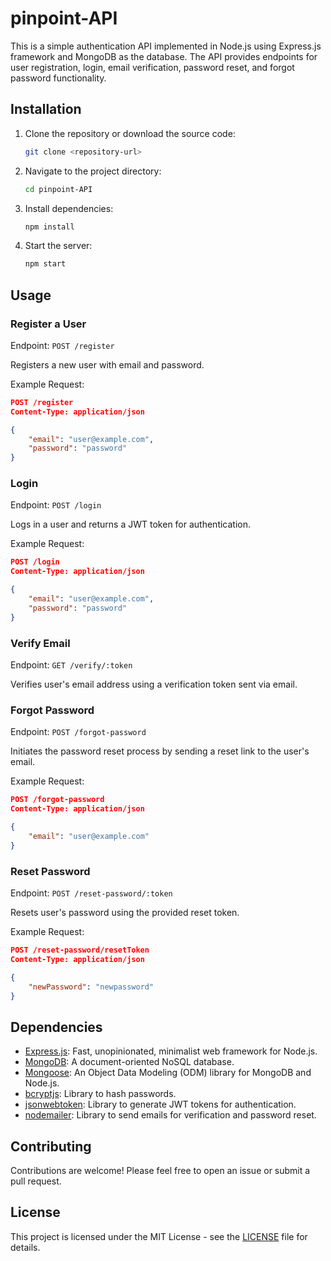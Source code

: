 # pinpoint-API

This is a simple authentication API implemented in Node.js using Express.js framework and MongoDB as the database. The API provides endpoints for user registration, login, email verification, password reset, and forgot password functionality.

## Installation

1. Clone the repository or download the source code:

    ```bash
    git clone <repository-url>
    ```

2. Navigate to the project directory:

    ```bash
    cd pinpoint-API
    ```

3. Install dependencies:

    ```bash
    npm install
    ```

4. Start the server:

    ```bash
    npm start
    ```

## Usage

### Register a User

Endpoint: `POST /register`

Registers a new user with email and password.

Example Request:
```json
POST /register
Content-Type: application/json

{
    "email": "user@example.com",
    "password": "password"
}
```

### Login

Endpoint: `POST /login`

Logs in a user and returns a JWT token for authentication.

Example Request:
```json
POST /login
Content-Type: application/json

{
    "email": "user@example.com",
    "password": "password"
}
```

### Verify Email

Endpoint: `GET /verify/:token`

Verifies user's email address using a verification token sent via email.

### Forgot Password

Endpoint: `POST /forgot-password`

Initiates the password reset process by sending a reset link to the user's email.

Example Request:
```json
POST /forgot-password
Content-Type: application/json

{
    "email": "user@example.com"
}
```

### Reset Password

Endpoint: `POST /reset-password/:token`

Resets user's password using the provided reset token.

Example Request:
```json
POST /reset-password/resetToken
Content-Type: application/json

{
    "newPassword": "newpassword"
}
```

## Dependencies

- [Express.js](https://expressjs.com/): Fast, unopinionated, minimalist web framework for Node.js.
- [MongoDB](https://www.mongodb.com/): A document-oriented NoSQL database.
- [Mongoose](https://mongoosejs.com/): An Object Data Modeling (ODM) library for MongoDB and Node.js.
- [bcryptjs](https://www.npmjs.com/package/bcryptjs): Library to hash passwords.
- [jsonwebtoken](https://www.npmjs.com/package/jsonwebtoken): Library to generate JWT tokens for authentication.
- [nodemailer](https://nodemailer.com/): Library to send emails for verification and password reset.

## Contributing

Contributions are welcome! Please feel free to open an issue or submit a pull request.

## License

This project is licensed under the MIT License - see the [LICENSE](LICENSE) file for details.
